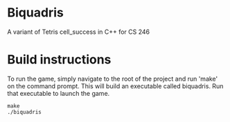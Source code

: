 # Biquadris
A variant of Tetris cell_success in C++ for CS 246 
# Build instructions
To run the game, simply navigate to the root of the project and run 'make' on the command prompt. This will build an executable called biquadris. Run that executable to launch the game.

    make
    ./biquadris
    
